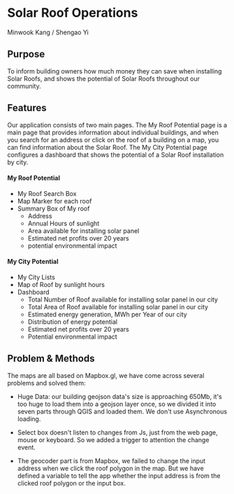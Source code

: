 # Solar Roof Operations

Minwook Kang / Shengao Yi

## Purpose

To inform building owners how much money they can save when installing Solar Roofs, and shows the potential of Solar Roofs throughout our community.

## Features

Our application consists of two main pages.
The My Roof Potential page is a main page that provides information about individual buildings, and when you search for an address or click on the roof of a building on a map, you can find information about the Solar Roof.  The My City Potential page configures a dashboard that shows the potential of a Solar Roof installation by city.

#### My Roof Potential
* My Roof Search Box
* Map Marker for each roof
* Summary Box of My roof
  * Address
  * Annual Hours of sunlight
  * Area available for installing solar panel
  * Estimated net profits over 20 years
  * potential environmental impact

#### My City Potential

* My City Lists
* Map of Roof by sunlight hours 
* Dashboard
  * Total Number of Roof available for installing solar panel in our city 
  * Total Area of Roof available for installing solar panel in our city
  * Estimated energy generation, MWh per Year of our city 
  * Distribution of energy potential
  * Estimated net profits over 20 years
  * Potential environmental impact
    
## Problem & Methods

The maps are all based on Mapbox.gl, we have come across several problems and solved them:

* Huge Data: our building geojson data's size is approaching 650Mb, it's too huge to load them into a geojson layer once, so we divided it into seven parts through QGIS and loaded them. We don't use Asynchronous loading.

* Select box doesn't listen to changes from Js, just from the web page, mouse or keyboard. So we added a trigger to attention the change event.

* The geocoder part is from Mapbox, we failed to change the input address when we click the roof polygon in the map. But we have defined a variable to tell the app whether the input address is from the clicked roof polygon or the input box.
